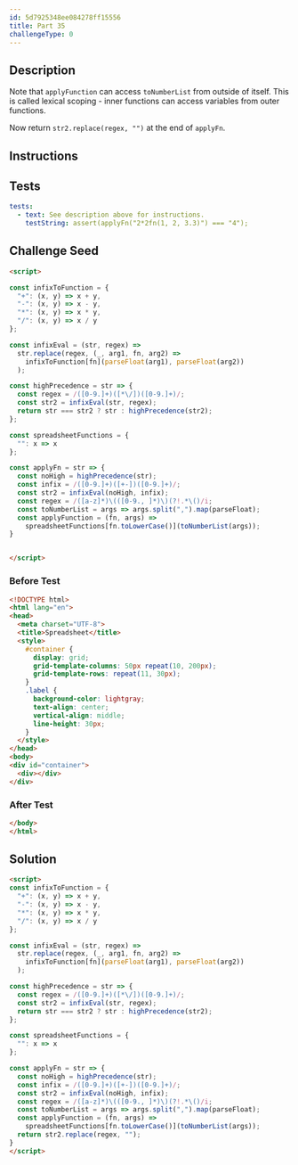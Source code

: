 ```yaml
---
id: 5d7925348ee084278ff15556
title: Part 35
challengeType: 0
---
```


## Description

<section id='description'>

Note that `applyFunction` can access `toNumberList` from outside of itself. This is called lexical scoping - inner functions can access variables from outer functions.

Now return `str2.replace(regex, "")` at the end of `applyFn`.

</section>

## Instructions

<section id='instructions'>

</section>

## Tests

<section id='tests'>

```yml
tests:
  - text: See description above for instructions.
    testString: assert(applyFn("2*2fn(1, 2, 3.3)") === "4");

```

</section>

## Challenge Seed

<section id='challengeSeed'>

<div id='html-seed'>

```html
<script>

const infixToFunction = {
  "+": (x, y) => x + y,
  "-": (x, y) => x - y,
  "*": (x, y) => x * y,
  "/": (x, y) => x / y
};

const infixEval = (str, regex) =>
  str.replace(regex, (_, arg1, fn, arg2) =>
    infixToFunction[fn](parseFloat(arg1), parseFloat(arg2))
  );

const highPrecedence = str => {
  const regex = /([0-9.]+)([*\/])([0-9.]+)/;
  const str2 = infixEval(str, regex);
  return str === str2 ? str : highPrecedence(str2);
};

const spreadsheetFunctions = {
  "": x => x
};

const applyFn = str => {
  const noHigh = highPrecedence(str);
  const infix = /([0-9.]+)([+-])([0-9.]+)/;
  const str2 = infixEval(noHigh, infix);
  const regex = /([a-z]*)\(([0-9., ]*)\)(?!.*\()/i;
  const toNumberList = args => args.split(",").map(parseFloat);
  const applyFunction = (fn, args) =>
    spreadsheetFunctions[fn.toLowerCase()](toNumberList(args));
}


</script>
```

</div>

### Before Test

<div id='html-setup'>

```html
<!DOCTYPE html>
<html lang="en">
<head>
  <meta charset="UTF-8">
  <title>Spreadsheet</title>
  <style>
    #container {
      display: grid;
      grid-template-columns: 50px repeat(10, 200px);
      grid-template-rows: repeat(11, 30px);
    }
    .label {
      background-color: lightgray;
      text-align: center;
      vertical-align: middle;
      line-height: 30px;
    }
  </style>
</head>
<body>
<div id="container">
  <div></div>
</div>
```

</div>

### After Test

<div id='html-teardown'>

```html
</body>
</html>
```

</div>

</section>

## Solution

<section id='solution'>

```html
<script>
const infixToFunction = {
  "+": (x, y) => x + y,
  "-": (x, y) => x - y,
  "*": (x, y) => x * y,
  "/": (x, y) => x / y
};

const infixEval = (str, regex) =>
  str.replace(regex, (_, arg1, fn, arg2) =>
    infixToFunction[fn](parseFloat(arg1), parseFloat(arg2))
  );

const highPrecedence = str => {
  const regex = /([0-9.]+)([*\/])([0-9.]+)/;
  const str2 = infixEval(str, regex);
  return str === str2 ? str : highPrecedence(str2);
};

const spreadsheetFunctions = {
  "": x => x
};

const applyFn = str => {
  const noHigh = highPrecedence(str);
  const infix = /([0-9.]+)([+-])([0-9.]+)/;
  const str2 = infixEval(noHigh, infix);
  const regex = /([a-z]*)\(([0-9., ]*)\)(?!.*\()/i;
  const toNumberList = args => args.split(",").map(parseFloat);
  const applyFunction = (fn, args) =>
    spreadsheetFunctions[fn.toLowerCase()](toNumberList(args));
  return str2.replace(regex, "");
}
</script>
```

</section>

